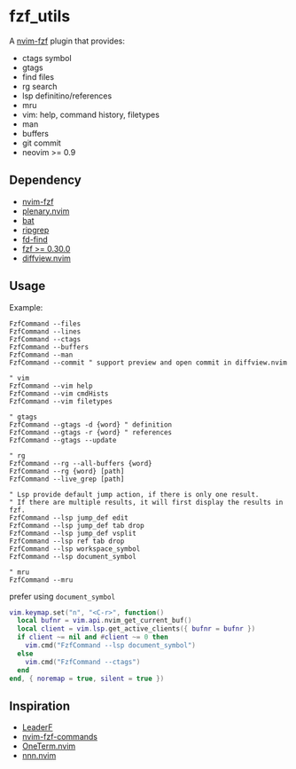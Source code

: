 # fzf_utils

A [nvim-fzf](https://github.com/vijaymarupudi/nvim-fzf) plugin that provides:

- ctags symbol
- gtags
- find files
- rg search
- lsp definitino/references
- mru
- vim: help, command history, filetypes
- man
- buffers
- git commit
- neovim >= 0.9

## Dependency

- [nvim-fzf](https://github.com/vijaymarupudi/nvim-fzf)
- [plenary.nvim](https://github.com/nvim-lua/plenary.nvim)
- [bat](https://github.com/sharkdp/bat)
- [ripgrep](https://github.com/BurntSushi/ripgrep)
- [fd-find](https://github.com/sharkdp/fd)
- [fzf >= 0.30.0](https://github.com/junegunn/fzf)
- [diffview.nvim](https://github.com/sindrets/diffview.nvim)

## Usage

Example:

```vim
FzfCommand --files
FzfCommand --lines
FzfCommand --ctags
FzfCommand --buffers
FzfCommand --man
FzfCommand --commit " support preview and open commit in diffview.nvim

" vim
FzfCommand --vim help
FzfCommand --vim cmdHists
FzfCommand --vim filetypes

" gtags
FzfCommand --gtags -d {word} " definition
FzfCommand --gtags -r {word} " references
FzfCommand --gtags --update

" rg
FzfCommand --rg --all-buffers {word}
FzfCommand --rg {word} [path]
FzfCommand --live_grep [path]

" Lsp provide default jump action, if there is only one result.
" If there are multiple results, it will first display the results in fzf.
FzfCommand --lsp jump_def edit
FzfCommand --lsp jump_def tab drop
FzfCommand --lsp jump_def vsplit
FzfCommand --lsp ref tab drop
FzfCommand --lsp workspace_symbol
FzfCommand --lsp document_symbol

" mru
FzfCommand --mru
```

prefer using `document_symbol`

```lua
vim.keymap.set("n", "<C-r>", function()
  local bufnr = vim.api.nvim_get_current_buf()
  local client = vim.lsp.get_active_clients({ bufnr = bufnr })
  if client ~= nil and #client ~= 0 then
    vim.cmd("FzfCommand --lsp document_symbol")
  else
    vim.cmd("FzfCommand --ctags")
  end
end, { noremap = true, silent = true })
```

## Inspiration

- [LeaderF](https://github.com/Yggdroot/LeaderF)
- [nvim-fzf-commands](https://github.com/vijaymarupudi/nvim-fzf-commands)
- [OneTerm.nvim](https://github.com/LoricAndre/OneTerm.nvim)
- [nnn.nvim](https://github.com/luukvbaal/nnn.nvim)
